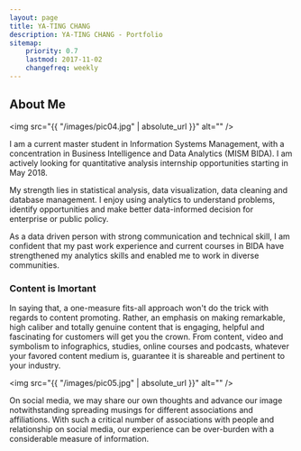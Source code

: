 ```yaml
---
layout: page
title: YA-TING CHANG
description: YA-TING CHANG - Portfolio
sitemap:
    priority: 0.7
    lastmod: 2017-11-02
    changefreq: weekly
---
```

## About Me

<span class="image left"><img src="{{ "/images/pic04.jpg" | absolute_url }}" alt="" /></span>

I am a current master student in Information Systems Management, with a concentration in Business Intelligence and Data Analytics (MISM BIDA). I am actively looking for quantitative analysis internship opportunities starting in May 2018.

My strength lies in statistical analysis, data visualization, data cleaning and database management. I enjoy using analytics to understand problems, identify opportunities and make better data-informed decision for enterprise or public policy.

As a data driven person with strong communication and technical skill, I am confident that my past work experience and current courses in BIDA have strengthened my analytics skills and enabled me to work in diverse communities.

### Content is Imortant
<div class="box">
  <p>
  In saying that, a one-measure fits-all approach won't do the trick with regards to content promoting. Rather, an emphasis on making remarkable, high caliber and totally genuine content that is engaging, helpful and fascinating for customers will get you the crown. From content, video and symbolism to infographics, studies, online courses and podcasts, whatever your favored content medium is, guarantee it is shareable and pertinent to your industry.
  </p>
</div>

<span class="image left"><img src="{{ "/images/pic05.jpg" | absolute_url }}" alt="" /></span>

On social media, we may share our own thoughts and advance our image notwithstanding spreading musings for different associations and affiliations. With such a critical number of associations with people and relationship on social media, our experience can be over-burden with a considerable measure of information.
